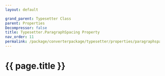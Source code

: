 ```yaml
---
layout: default

grand_parent: Typesetter Class
parent: Properties
Decompressor: false
title: Typesetter.ParagraphSpacing Property
nav_order: 11
permalink: /package/converterpackage/typesetter/properties/paragraphspacing
---
```

# {{ page.title }}